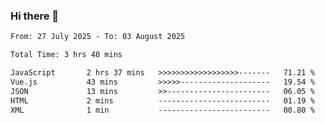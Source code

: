 ### Hi there 👋

<!--
**ututono/ututono** is a ✨ _special_ ✨ repository because its `README.md` (this file) appears on your GitHub profile.

Here are some ideas to get you started:

- 🔭 I’m currently working on ...
- 🌱 I’m currently learning ...
- 👯 I’m looking to collaborate on ...
- 🤔 I’m looking for help with ...
- 💬 Ask me about ...
- 📫 How to reach me: ...
- 😄 Pronouns: ...
- ⚡ Fun fact: ...
-->



<!--START_SECTION:waka-->

```txt
From: 27 July 2025 - To: 03 August 2025

Total Time: 3 hrs 40 mins

JavaScript       2 hrs 37 mins   >>>>>>>>>>>>>>>>>>-------   71.21 %
Vue.js           43 mins         >>>>>--------------------   19.54 %
JSON             13 mins         >>-----------------------   06.05 %
HTML             2 mins          -------------------------   01.19 %
XML              1 min           -------------------------   00.80 %
```

<!--END_SECTION:waka-->
